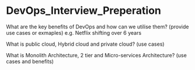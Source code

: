 # DevOps_Interview_Preperation

What are the key benefits of DevOps and how can we utilise them? (provide use cases or exmaples) e.g. Netflix shifting over 6 years

What is public cloud, Hybrid cloud and private cloud? (use cases)

What is Monolith Architecture, 2 tier and Micro-services Architecture? (use cases and benefits)
